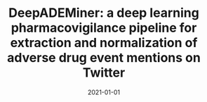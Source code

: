 ---
title: "DeepADEMiner: a deep learning pharmacovigilance pipeline for extraction and normalization of adverse drug event mentions on Twitter"
collection: publications
permalink: /publication/2021-DeepADEMiner-a-deep-learning-pharmacovigilance-pipeline-for-extraction-and-normalization-of-adverse-drug-event-mentions-on-Twitter
date: 2021-01-01
venue: 'Journal of the American Medical Informatics Association'
---
